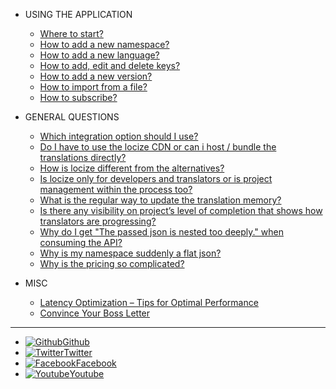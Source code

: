 - USING THE APPLICATION

  - [Where to start?](using-the-application/where-to-start.md)
  - [How to add a new namespace?](using-the-application/how-to-add-a-new-namespace.md)
  - [How to add a new language?](using-the-application/how-to-add-a-new-language.md)
  - [How to add, edit and delete keys?](using-the-application/how-to-add-edit-and-delete-keys.md)
  - [How to add a new version?](using-the-application/how-to-add-a-new-version.md)
  - [How to import from a file?](using-the-application/how-to-import-from-a-file.md)
  - [How to subscribe?](using-the-application/how-to-subscribe.md)


- GENERAL QUESTIONS

  - [Which integration option should I use?](general-questions/which-integration-option-should-i-use.md)
  - [Do I have to use the locize CDN or can i host / bundle the translations directly?](general-questions/do-i-have-to-use-the-locize-cdn-or-can-i-host-bundle-the-translations-directly.md)
  - [How is locize different from the alternatives?](general-questions/how-is-locize-different-from-the-alternatives.md)
  - [Is locize only for developers and translators or is project management within the process too?](general-questions/is-locize-only-for-developers-and-translators-or-is-project-management-within-the-process-too.md)
  - [What is the regular way to update the translation memory?](general-questions/what-is-the-regular-way-to-update-the-translation-memory.md)
  - [Is there any visibility on project’s level of completion that shows how translators are progressing?](general-questions/is-there-any-visibility-on-projects-level-of-completion-that-shows-how-translators-are-progressing-o.md)
  - [Why do I get "The passed json is nested too deeply." when consuming the API?](general-questions/why-do-i-get-the-passed-json-is-nested-too-deeply.-when-consuming-the-api.md)
  - [Why is my namespace suddenly a flat json?](general-questions/why-is-my-namespace-suddenly-a-flat-json.md)
  - [Why is the pricing so complicated?](general-questions/why-is-the-pricing-so-complicated.md)


- MISC

  - [Latency Optimization – Tips for Optimal Performance](misc/latency-optimization-tips-for-optimal-performance.md)
  - [Convince Your Boss Letter](misc/convince-your-boss-letter.md)


---
- [![Github](https://icongram.jgog.in/simple/github.svg?color=808080&size=16)Github](https://github.com/locize)
- [![Twitter](https://icongram.jgog.in/simple/twitter.svg?colored&size=16)Twitter](http://twitter.com/locize)
- [![Facebook](https://icongram.jgog.in/simple/facebook.svg?colored&size=16)Facebook](https://www.facebook.com/Locize-1672640746084189/)
- [![Youtube](https://icongram.jgog.in/simple/youtube.svg?colored&size=16)Youtube](https://www.youtube.com/channel/UCPYQjBbbXojUcB8qjeIB3uA)